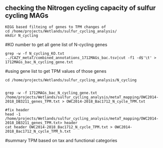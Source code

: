 ## checking the Nitrogen cycling capacity of sulfur cycling MAGs

```
KEGG based filteing of genes to TPM changes of 
cd /home/projects/Wetlands/sulfur_cycling_analysis/
mkdir N_cycling

```

#KO number to get all gene list of N-cycling genes
```
grep -w -f N_cycling_KO.txt ../CAZY_metaT/combined_annotations_1712MAGs_bac.tsv|cut -f1 -d$'\t' > 1712MAGs_bac_N_cycling_gene.txt
```

#using gene list to get TPM values of those genes
```
cd /home/projects/Wetlands/sulfur_cycling_analysis/N_cycling


grep -w -f 1712MAGs_bac_N_cycling_gene.txt /home/projects/Wetlands/sulfur_cycling_analysis/metaT_mapping/OWC2014-2018_DB3211_genes_TPM.txt > OWC2014-2018_Bac1712_N_cycle_TPM.txt

#fix header
head -1 /home/projects/Wetlands/sulfur_cycling_analysis/metaT_mapping/OWC2014-2018_DB3211_genes_TPM.txt> header 
cat header OWC2014-2018_Bac1712_N_cycle_TPM.txt > OWC2014-2018_Bac1712_N_cycle_TPM_h.txt

```

#summary TPM based on tax and functional categories
```

```
